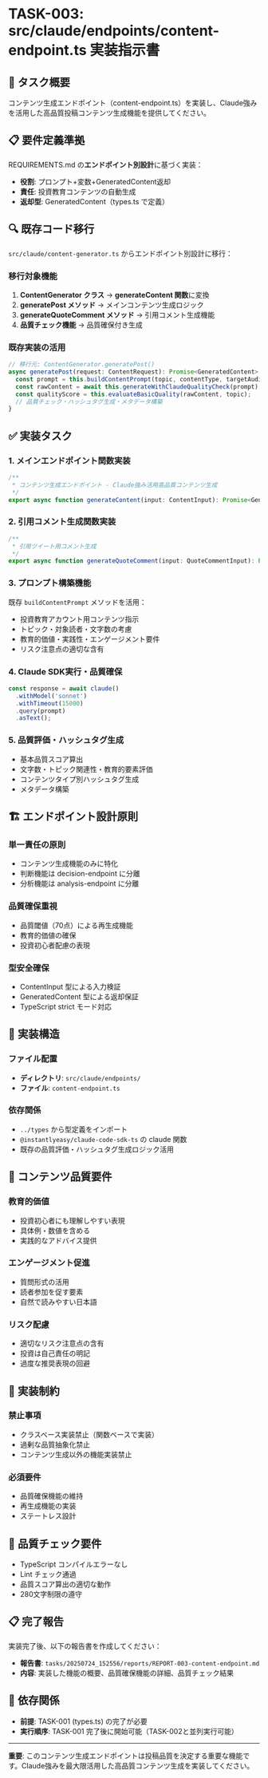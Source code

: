 # TASK-003: src/claude/endpoints/content-endpoint.ts 実装指示書

## 🎯 タスク概要
コンテンツ生成エンドポイント（content-endpoint.ts）を実装し、Claude強みを活用した高品質投稿コンテンツ生成機能を提供してください。

## 📋 要件定義準拠
REQUIREMENTS.md の**エンドポイント別設計**に基づく実装：
- **役割**: プロンプト+変数+GeneratedContent返却
- **責任**: 投資教育コンテンツの自動生成
- **返却型**: GeneratedContent（types.ts で定義）

## 🔍 既存コード移行
`src/claude/content-generator.ts` からエンドポイント別設計に移行：

### 移行対象機能
1. **ContentGenerator クラス** → **generateContent 関数**に変換
2. **generatePost メソッド** → メインコンテンツ生成ロジック
3. **generateQuoteComment メソッド** → 引用コメント生成機能
4. **品質チェック機能** → 品質確保付き生成

### 既存実装の活用
```typescript
// 移行元: ContentGenerator.generatePost()
async generatePost(request: ContentRequest): Promise<GeneratedContent> {
  const prompt = this.buildContentPrompt(topic, contentType, targetAudience, maxLength, context);
  const rawContent = await this.generateWithClaudeQualityCheck(prompt);
  const qualityScore = this.evaluateBasicQuality(rawContent, topic);
  // 品質チェック・ハッシュタグ生成・メタデータ構築
}
```

## ✅ 実装タスク

### 1. メインエンドポイント関数実装
```typescript
/**
 * コンテンツ生成エンドポイント - Claude強み活用高品質コンテンツ生成
 */
export async function generateContent(input: ContentInput): Promise<GeneratedContent>
```

### 2. 引用コメント生成関数実装
```typescript
/**
 * 引用ツイート用コメント生成
 */
export async function generateQuoteComment(input: QuoteCommentInput): Promise<string>
```

### 3. プロンプト構築機能
既存 `buildContentPrompt` メソッドを活用：
- 投資教育アカウント用コンテンツ指示
- トピック・対象読者・文字数の考慮
- 教育的価値・実践性・エンゲージメント要件
- リスク注意点の適切な含有

### 4. Claude SDK実行・品質確保
```typescript
const response = await claude()
  .withModel('sonnet')
  .withTimeout(15000)
  .query(prompt)
  .asText();
```

### 5. 品質評価・ハッシュタグ生成
- 基本品質スコア算出
- 文字数・トピック関連性・教育的要素評価
- コンテンツタイプ別ハッシュタグ生成
- メタデータ構築

## 🏗️ エンドポイント設計原則

### 単一責任の原則
- コンテンツ生成機能のみに特化
- 判断機能は decision-endpoint に分離
- 分析機能は analysis-endpoint に分離

### 品質確保重視
- 品質閾値（70点）による再生成機能
- 教育的価値の確保
- 投資初心者配慮の表現

### 型安全確保
- ContentInput 型による入力検証
- GeneratedContent 型による返却保証
- TypeScript strict モード対応

## 📂 実装構造

### ファイル配置
- **ディレクトリ**: `src/claude/endpoints/`
- **ファイル**: `content-endpoint.ts`

### 依存関係
- `../types` から型定義をインポート
- `@instantlyeasy/claude-code-sdk-ts` の claude 関数
- 既存の品質評価・ハッシュタグ生成ロジック活用

## 🎯 コンテンツ品質要件

### 教育的価値
- 投資初心者にも理解しやすい表現
- 具体例・数値を含める
- 実践的なアドバイス提供

### エンゲージメント促進
- 質問形式の活用
- 読者参加を促す要素
- 自然で読みやすい日本語

### リスク配慮
- 適切なリスク注意点の含有
- 投資は自己責任の明記
- 過度な推奨表現の回避

## 🚫 実装制約

### 禁止事項
- クラスベース実装禁止（関数ベースで実装）
- 過剰な品質抽象化禁止
- コンテンツ生成以外の機能実装禁止

### 必須要件
- 品質確保機能の維持
- 再生成機能の実装
- ステートレス設計

## 🔄 品質チェック要件
- TypeScript コンパイルエラーなし
- Lint チェック通過
- 品質スコア算出の適切な動作
- 280文字制限の遵守

## 📋 完了報告
実装完了後、以下の報告書を作成してください：
- **報告書**: `tasks/20250724_152556/reports/REPORT-003-content-endpoint.md`
- **内容**: 実装した機能の概要、品質確保機能の詳細、品質チェック結果

## 🔗 依存関係
- **前提**: TASK-001 (types.ts) の完了が必要
- **実行順序**: TASK-001 完了後に開始可能（TASK-002と並列実行可能）

---
**重要**: このコンテンツ生成エンドポイントは投稿品質を決定する重要な機能です。Claude強みを最大限活用した高品質コンテンツ生成を実装してください。